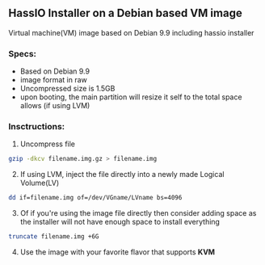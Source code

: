 ## HassIO Installer on a Debian based VM image
Virtual machine(VM) image based on Debian 9.9 including hassio installer

### Specs:
<ul>
  <li>Based on Debian 9.9</li>
<li>image format in raw</li>
<li>Uncompressed size is 1.5GB</li>
<li>upon booting, the main partition will resize it self to the total space allows (if using LVM)</li>
</ul>  

### Insctructions:
  1. Uncompress file
  ``` bash
  gzip -dkcv filename.img.gz > filename.img
  ```
  2. If using LVM, inject the file directly into a newly made Logical Volume(LV)
  ``` bash
  dd if=filename.img of=/dev/VGname/LVname bs=4096
  ```
  3. Of if you're using the image file directly then consider adding space as the installer will not have enough space to install everything
  ```bash
  truncate filename.img +6G
  ```
  4. Use the image with your favorite flavor that supports **KVM**
  
